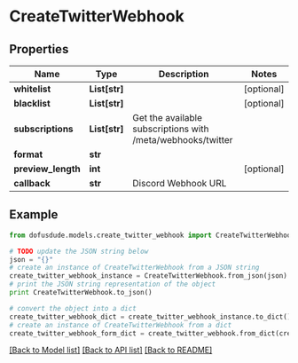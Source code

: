# CreateTwitterWebhook



## Properties

Name | Type | Description | Notes
------------ | ------------- | ------------- | -------------
**whitelist** | **List[str]** |  | [optional] 
**blacklist** | **List[str]** |  | [optional] 
**subscriptions** | **List[str]** | Get the available subscriptions with /meta/webhooks/twitter | 
**format** | **str** |  | 
**preview_length** | **int** |  | [optional] 
**callback** | **str** | Discord Webhook URL | 

## Example

```python
from dofusdude.models.create_twitter_webhook import CreateTwitterWebhook

# TODO update the JSON string below
json = "{}"
# create an instance of CreateTwitterWebhook from a JSON string
create_twitter_webhook_instance = CreateTwitterWebhook.from_json(json)
# print the JSON string representation of the object
print CreateTwitterWebhook.to_json()

# convert the object into a dict
create_twitter_webhook_dict = create_twitter_webhook_instance.to_dict()
# create an instance of CreateTwitterWebhook from a dict
create_twitter_webhook_form_dict = create_twitter_webhook.from_dict(create_twitter_webhook_dict)
```
[[Back to Model list]](../README.md#documentation-for-models) [[Back to API list]](../README.md#documentation-for-api-endpoints) [[Back to README]](../README.md)


